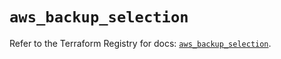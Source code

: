 # `aws_backup_selection`

Refer to the Terraform Registry for docs: [`aws_backup_selection`](https://registry.terraform.io/providers/hashicorp/aws/6.3.0/docs/resources/backup_selection).
